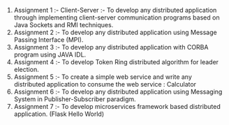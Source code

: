 1) Assignment 1 :- Client-Server :- To develop any distributed application through implementing client-server communication programs based on Java Sockets and RMI techniques.
2) Assignment 2 :- To develop any distributed application using Message Passing Interface (MPI).
3) Assignment 3 :- To develop any distributed application with CORBA program using JAVA IDL.
4) Assignment 4 :- To develop Token Ring distributed algorithm for leader election.
5) Assignment 5 :- To create a simple web service and write any distributed application to consume the web service : Calculator
6) Assignment 6 :- To develop any distributed application using Messaging System in Publisher-Subscriber paradigm.
7) Assignment 7 :- To develop microservices framework based distributed application. (Flask Hello World)

